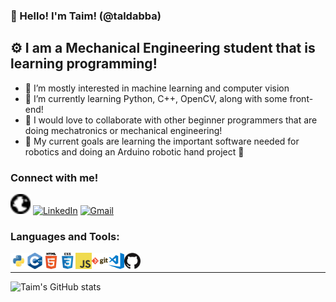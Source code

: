 ### 👋 Hello! I'm Taim! (@taldabba)

## ⚙️ I am a Mechanical Engineering student that is learning programming!  
- 👀 I’m mostly interested in machine learning and computer vision
- 🌱 I’m currently learning Python, C++, OpenCV, along with some front-end!
- 🤝 I would love to collaborate with other beginner programmers that are doing mechatronics or mechanical engineering! 
- 🤖 My current goals are learning the important software needed for robotics and doing an Arduino robotic hand project 🦾

### Connect with me!

[<img alt="Personal Website" height="32" width="32" src="https://raw.githubusercontent.com/iconic/open-iconic/master/svg/globe.svg"/>][website]
[<img alt="LinkedIn" height="32" width="32" src="https://cdn.jsdelivr.net/npm/simple-icons@v5/icons/linkedin.svg"/>][linkedin]
[<img alt="Gmail" height="32" width="32" src="https://cdn.jsdelivr.net/npm/simple-icons@v5/icons/gmail.svg"/>][gmail]

### Languages and Tools: 

<img align="left" alt="Python" width="26px" src="https://raw.githubusercontent.com/github/explore/80688e429a7d4ef2fca1e82350fe8e3517d3494d/topics/python/python.png"/>
<img align="left" alt="C++" width="26px" src="https://raw.githubusercontent.com/github/explore/80688e429a7d4ef2fca1e82350fe8e3517d3494d/topics/cpp/cpp.png"/>
<img align="left" alt="HTML5" width="26px" src="https://raw.githubusercontent.com/github/explore/80688e429a7d4ef2fca1e82350fe8e3517d3494d/topics/html/html.png"/>
<img align="left" alt="CSS3" width="26px" src="https://raw.githubusercontent.com/github/explore/80688e429a7d4ef2fca1e82350fe8e3517d3494d/topics/css/css.png"/>
<img align="left" alt="JavaScript" width="26px" src="https://raw.githubusercontent.com/github/explore/80688e429a7d4ef2fca1e82350fe8e3517d3494d/topics/javascript/javascript.png"/>
<img align="left" alt="Git" width="26px" src="https://raw.githubusercontent.com/github/explore/80688e429a7d4ef2fca1e82350fe8e3517d3494d/topics/git/git.png"/>
<img align="left" alt="Visual Studio Code" width="26px" src="https://raw.githubusercontent.com/github/explore/80688e429a7d4ef2fca1e82350fe8e3517d3494d/topics/visual-studio-code/visual-studio-code.png"/>
<img align="left" alt="GitHub" width="26px" src="https://raw.githubusercontent.com/github/explore/78df643247d429f6cc873026c0622819ad797942/topics/github/github.png"/>

<br>

---

![Taim's GitHub stats](https://github-readme-stats.vercel.app/api?username=taldabba&show_icons=true&theme=tokyonight&count_private=true)

[website]:https://taldabba.github.io/personal-website/
[linkedin]:https://www.linkedin.com/taim
[gmail]:mailto:taldabba@gmail.com
